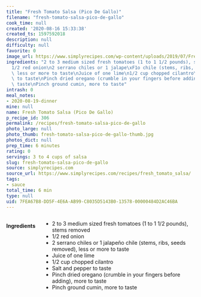 ```yaml
---
title: "Fresh Tomato Salsa (Pico De Gallo)"
filename: "fresh-tomato-salsa-pico-de-gallo"
cook_time: null
created: '2020-08-16 15:33:38'
created_ts: 1597592018
description: null
difficulty: null
favorite: 0
image_url: https://www.simplyrecipes.com/wp-content/uploads/2019/07/Fresh-Tomato-Salsa-LEAD-1b-600x840.jpg
ingredients: "2 to 3 medium sized fresh tomatoes (1 to 1 1/2 pounds), stems removed\n\
  1/2 red onion\n2 serrano chiles or 1 jalape\xF1o chile (stems, ribs, seeds removed),\
  \ less or more to taste\nJuice of one lime\n1/2 cup chopped cilantro\nSalt and pepper\
  \ to taste\nPinch dried oregano (crumble in your fingers before adding), more to\
  \ taste\nPinch ground cumin, more to taste"
intrash: 0
meal_notes:
- 2020-08-19-dinner
mine: null
name: Fresh Tomato Salsa (Pico De Gallo)
p_recipe_id: 306
permalink: /recipes/fresh-tomato-salsa-pico-de-gallo
photo_large: null
photo_thumb: fresh-tomato-salsa-pico-de-gallo-thumb.jpg
photos_dict: null
prep_time: 6 minutes
rating: 0
servings: 3 to 4 cups of salsa
slug: fresh-tomato-salsa-pico-de-gallo
source: simplyrecipes.com
source_url: https://www.simplyrecipes.com/recipes/fresh_tomato_salsa/
tags:
- sauce
total_time: 6 min
type: null
uid: 7FEA67B8-DD5F-4E6A-AB99-C8035D5143B0-13578-00000484D2AC46BA
---
```

<div class="large-8 medium-7 columns" id="writeup">	</div><!-- #writeup -->
</div><!-- #row-one -->
<div class="row" id="row-two">	<div class="medium-4 small-5 columns" id="ingredients"><h4>Ingredients</h4><div class="box box-ingredients content"><ul>
<li>2 to 3 medium sized fresh tomatoes (1 to 1 1/2 pounds), stems removed</li>
<li>1/2 red onion</li>
<li>2 serrano chiles or 1 jalapeño chile (stems, ribs, seeds removed), less or more to taste</li>
<li>Juice of one lime</li>
<li>1/2 cup chopped cilantro</li>
<li>Salt and pepper to taste</li>
<li>Pinch dried oregano (crumble in your fingers before adding), more to taste</li>
<li>Pinch ground cumin, more to taste</li>
</ul>
</div>	</div>	<div class="medium-6 small-7 columns" id="directions">	</div>